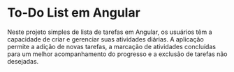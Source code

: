 # To-Do List em Angular

Neste projeto simples de lista de tarefas em Angular, os usuários têm a capacidade de criar e gerenciar suas atividades diárias. A aplicação permite a adição de novas tarefas, a marcação de atividades concluídas para um melhor acompanhamento do progresso e a exclusão de tarefas não desejadas.
